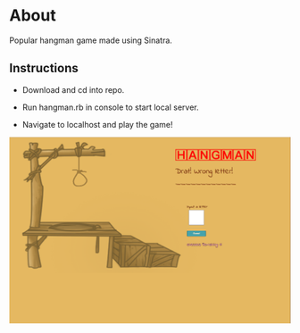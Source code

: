 # About
Popular hangman game made using Sinatra.

## Instructions

-  Download and cd into repo.

- Run hangman.rb in console to start local server.

- Navigate to localhost and play the game!

![Instructions](https://github.com/jestir1234/hangman/blob/master/public/hangman.png)
